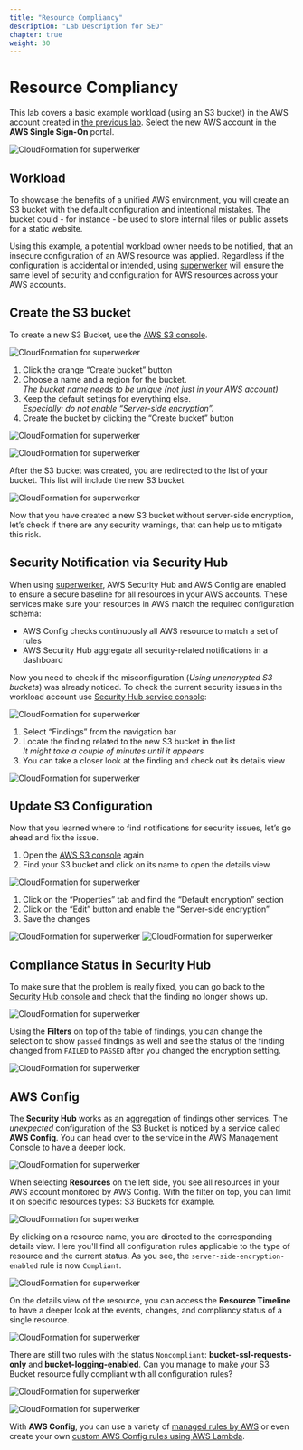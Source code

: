 ```yaml
---
title: "Resource Compliancy"
description: "Lab Description for SEO"
chapter: true
weight: 30
---
```


# Resource Compliancy

This lab covers a basic example workload (using an S3 bucket) in the AWS account created in [the previous lab](/labs/account-organization.html). Select the new AWS account in the **AWS Single Sign-On** portal.

![CloudFormation for superwerker](/screenshots/sso/sso-workload.png)

## Workload

To showcase the benefits of a unified AWS environment, you will create an S3 bucket with the default configuration and intentional mistakes. The bucket could - for instance - be used to store internal files or public assets for a static website.

Using this example, a potential workload owner needs to be notified, that an insecure configuration of an AWS resource was applied. Regardless if the configuration is accidental or intended, using [superwerker] will ensure the same level of security and configuration for AWS resources across your AWS accounts.

## Create the S3 bucket

To create a new S3 Bucket, use the [AWS S3 console](https://s3.console.aws.amazon.com/s3/home).

![CloudFormation for superwerker](/screenshots/workload/s3.png)

1. Click the orange “Create bucket” button
1. Choose a name and a region for the bucket.\
   _The bucket name needs to be unique (not just in your AWS account)_
1. Keep the default settings for everything else. \
   _Especially: do not enable “Server-side encryption”._
1. Create the bucket by clicking the “Create bucket” button

![CloudFormation for superwerker](/screenshots/workload/s3-create.png)

![CloudFormation for superwerker](/screenshots/workload/s3-button.png)

After the S3 bucket was created, you are redirected to the list of your bucket. This list will include the new S3 bucket.

![CloudFormation for superwerker](/screenshots/workload/s3-success.png)

Now that you have created a new S3 bucket without server-side encryption, let’s check if there are any security warnings, that can help us to mitigate this risk.

## Security Notification via Security Hub

When using [superwerker], AWS Security Hub and AWS Config are enabled to ensure a secure baseline for all resources in your AWS accounts. These services make sure your resources in AWS match the required configuration schema:

- AWS Config checks continuously all AWS resource to match a set of rules
- AWS Security Hub aggregate all security-related notifications in a dashboard

Now you need to check if the misconfiguration (_Using unencrypted S3 buckets_) was already noticed. To check the current security issues in the workload account use [Security Hub service console](https://eu-central-1.console.aws.amazon.com/securityhub/home?region=eu-central-1#/summary):

![CloudFormation for superwerker](/screenshots/workload/securityhub.png)

1. Select “Findings” from the navigation bar
1. Locate the finding related to the new S3 bucket in the list \
   _It might take a couple of minutes until it appears_
1. You can take a closer look at the finding and check out its details view

![CloudFormation for superwerker](/screenshots/workload/securityhub-findings.png)

## Update S3 Configuration

Now that you learned where to find notifications for security issues, let’s go ahead and fix the issue.

1. Open the [AWS S3 console](https://s3.console.aws.amazon.com/s3/home) again
1. Find your S3 bucket and click on its name to open the details view

![CloudFormation for superwerker](/screenshots/workload/s3-details.png)

1. Click on the “Properties” tab and find the “Default encryption” section
1. Click on the “Edit” button and enable the “Server-side encryption”
1. Save the changes

![CloudFormation for superwerker](/screenshots/workload/s3-details-encryption.png)
![CloudFormation for superwerker](/screenshots/workload/s3-details-encryption-save.png)


## Compliance Status in Security Hub

To make sure that the problem is really fixed, you can go back to the [Security Hub console](https://eu-central-1.console.aws.amazon.com/securityhub/home?region=eu-central-1#/summary) and check that the finding no longer shows up. 

![CloudFormation for superwerker](/screenshots/workload/securityhub-findings-fixed.png)

Using the **Filters** on top of the table of findings, you can change the selection to show `passed` findings as well and see the status of the finding changed from `FAILED` to `PASSED` after you changed the encryption setting.

![CloudFormation for superwerker](/screenshots/workload/securityhub-findings-filters.png)

## AWS Config

The **Security Hub** works as an aggregation of findings other services. The _unexpected_ configuration of the S3 Bucket is noticed by a service called **AWS Config**. You can head over to the service in the AWS Management Console to have a deeper look.

![CloudFormation for superwerker](/screenshots/workload/config.png)

When selecting **Resources** on the left side, you see all resources in your AWS account monitored by AWS Config. With the filter on top, you can limit it on specific resources types: S3 Buckets for example.

![CloudFormation for superwerker](/screenshots/workload/config-resource.png)

By clicking on a resource name, you are directed to the corresponding details view. Here you'll find all configuration rules applicable to the type of resource and the current status. As you see, the `server-side-encryption-enabled` rule is now `Compliant`.

![CloudFormation for superwerker](/screenshots/workload/config-details.png)

On the details view of the resource, you can access the **Resource Timeline** to have a deeper look at the events, changes, and compliancy status of a single resource.

![CloudFormation for superwerker](/screenshots/workload/config-timeline.png)

There are still two rules with the status `Noncompliant`: **bucket-ssl-requests-only** and **bucket-logging-enabled**. Can you manage to make your S3 Bucket resource fully compliant with all configuration rules?

![CloudFormation for superwerker](/screenshots/workload/config-compliant.png)

![CloudFormation for superwerker](/screenshots/workload/config-compliant-timeline.png)

With **AWS Config**, you can use a variety of [managed rules by AWS](https://docs.aws.amazon.com/config/latest/developerguide/managed-rules-by-aws-config.html) or even create your own [custom AWS Config rules using AWS Lambda](https://docs.aws.amazon.com/config/latest/developerguide/evaluate-config_develop-rules.html).

[superwerker]: https://superwerker.cloud